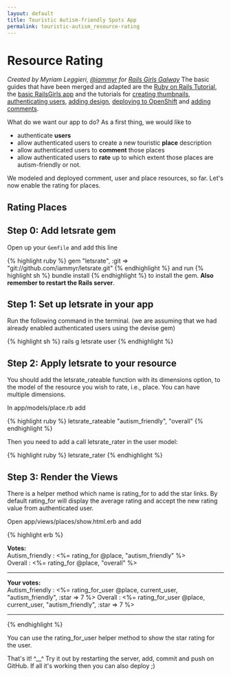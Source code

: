 ```yaml
---
layout: default
title: Touristic Autism-friendly Spots App
permalink: touristic-autism_resource-rating
---
```


# Resource Rating

*Created by Myriam Leggieri, [@iammyr](https://twitter.com/iammyr)*
*for [Rails Girls Galway](https://github.com/RailsGirlsGalway)*
The basic guides that have been merged and adapted are the [Ruby on Rails Tutorial](http://www.railstutorial.org/book), the [basic RailsGirls app](http://guides.railsgirls.com/app/) and the tutorials for [creating thumbnails](http://guides.railsgirls.com/thumbnails), [authenticating users](http://guides.railsgirls.com/devise/), [adding design](http://guides.railsgirls.com/design), [deploying to OpenShift](http://guides.railsgirls.com/openshift/) and [adding comments](http://guides.railsgirls.com/commenting).

What do we want our app to do? As a first thing, we would like to
* authenticate **users**
* allow authenticated users to create a new touristic **place** description
* allow authenticated users to **comment** those places
* allow authenticated users to **rate** up to which extent those places are autism-friendly or not.

We modeled and deployed comment, user and place resources, so far. Let's now enable the rating for places.

## Rating Places

## Step 0: Add letsrate gem

Open up your `Gemfile` and add this line

{% highlight ruby %}
gem "letsrate", :git => "git://github.com/iammyr/letsrate.git"
{% endhighlight %}
and run
{% highlight sh %}
bundle install
{% endhighlight %}
to install the gem. **Also remember to restart the Rails server**.

## Step 1: Set up letsrate in your app

Run the following command in the terminal. (we are assuming that we had already enabled authenticated users using the devise gem)

{% highlight sh %}
rails g letsrate user
{% endhighlight %}

## Step 2: Apply letsrate to your resource

You should add the letsrate_rateable function with its dimensions option, to the model of the resource you wish to rate, i.e., place. You can have multiple dimensions.

In app/models/place.rb add

{% highlight ruby %}
letsrate_rateable "autism_friendly", "overall"
{% endhighlight %}

Then you need to add a call letsrate_rater in the user model:

{% highlight ruby %}
letsrate_rater
{% endhighlight %}

## Step 3: Render the Views

There is a helper method which name is rating_for to add the star links. By default rating_for will display the average rating and accept the new rating value from authenticated user.

Open app/views/places/show.html.erb and add

{% highlight erb %}
<p>
<strong>Votes:</strong><br />
Autism_friendly : <%= rating_for @place, "autism_friendly" %> <br />
Overall : <%= rating_for @place, "overall" %>
</p>
<hr />
<p>
<strong>Your votes:</strong><br />
Autism_friendly : <%= rating_for_user @place, current_user, "autism_friendly", :star => 7 %>
Overall : <%= rating_for_user @place, current_user, "autism_friendly", :star => 7 %>
</p>
<hr />
{% endhighlight %}

You can use the rating_for_user helper method to show the star rating for the user.

That's it! ^__^
Try it out by restarting the server, add, commit and push on GitHub. If all it's working then you can also deploy ;)

